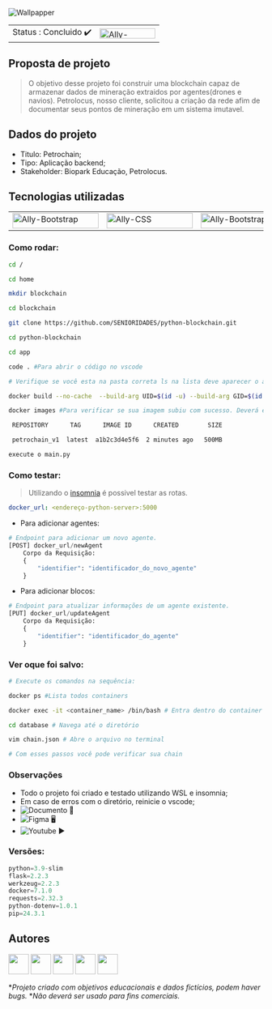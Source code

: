 ![Wallpapper](https://private-user-images.githubusercontent.com/126973782/391306771-f01bcb18-b13a-4037-adf0-e66d9090a7a1.png)

<table>
  <tr>
    <td>
      Status : Concluido ✔️ 
    </td>
    <td>
      <img align="center" alt="Ally-Bootstrap" height="20" width="110" src="https://img.shields.io/badge/version-1.0-purple">
    </td>
  </tr>
</table>

## Proposta de projeto

> O objetivo desse projeto foi construir uma blockchain capaz de armazenar dados de mineração extraidos por agentes(drones e navios). Petrolocus, nosso cliente, solicitou a criação da rede afim de documentar seus pontos de mineração em um sistema imutavel.

## Dados do projeto

- Titulo: Petrochain;
- Tipo: Aplicação backend;
- Stakeholder: Biopark Educação, Petrolocus.

## Tecnologias utilizadas

<table>
  <tr>
    <td>
      <img align="center" alt="Ally-Bootstrap" height="30" width="170" src="https://img.shields.io/badge/Python-3776AB?style=for-the-badge&logo=python&logoColor=white">   
    </td>
    <td>
      <img align="center" alt="Ally-CSS" height="30" width="170" src="https://img.shields.io/badge/docker-%230db7ed.svg?style=for-the-badge&logo=docker&logoColor=white&backgroundColor=white))">
    </td>
    <td>
      <img align="center" alt="Ally-Bootstrap" height="30" width="170" src="https://img.shields.io/badge/Ubuntu-E95420?style=for-the-badge&logo=ubuntu&logoColor=white&backgroundColor=white))">    
    </td>
  </tr>
</table>

### Como rodar:
```sh
cd /

cd home

mkdir blockchain

cd blockchain

git clone https://github.com/SENIORIDADES/python-blockchain.git

cd python-blockchain

cd app

code . #Para abrir o código no vscode

# Verifique se você esta na pasta correta ls na lista deve aparecer o arquivo dockerfile, estando na pasta correta execute:

docker build --no-cache  --build-arg UID=$(id -u) --build-arg GID=$(id -g) -t petrochain_v1 .

docker images #Para verificar se sua imagem subiu com sucesso. Deverá exibir algo como:

 REPOSITORY      TAG      IMAGE ID      CREATED        SIZE

 petrochain_v1  latest  a1b2c3d4e5f6  2 minutes ago   500MB 

execute o main.py
```

### Como testar:

> Utilizando o [insomnia]([URL](https://insomnia.rest)) é possivel testar as rotas.

```yml
docker_url: <endereço-python-server>:5000
```
- Para adicionar agentes:
```python
# Endpoint para adicionar um novo agente.
[POST] docker_url/newAgent
    Corpo da Requisição:
    {
        "identifier": "identificador_do_novo_agente"
    }
```
- Para adicionar blocos:
```python
# Endpoint para atualizar informações de um agente existente.
[PUT] docker_url/updateAgent
    Corpo da Requisição:
    {
        "identifier": "identificador_do_agente"
    }
```

### Ver oque foi salvo:

```sh
# Execute os comandos na sequência:

docker ps #Lista todos containers

docker exec -it <container_name> /bin/bash # Entra dentro do container

cd database # Navega até o diretório

vim chain.json # Abre o arquivo no terminal

# Com esses passos você pode verificar sua chain
```
### Observações
  - Todo o projeto foi criado e testado utilizando WSL e insomnia;
  - Em caso de erros com o diretório, reinicie o vscode;
  - ![Documento 📄](https://drive.google.com/file/d/1beSAXPtCxDlW30BVIGFmyBzj3gJt0AXm/view?usp=sharing)
  - ![Figma 🖥️](https://www.figma.com/proto/qNjYpo9nwQRPvgBS2nznHp/Petrochain?node-id=1-3&node-type=canvas&t=8nSn6xiesmVJqQQq-1&scaling=min-zoom&content-scaling=fixed&page-id=0%3A1)
  - ![Youtube ▶️](https://youtu.be/cBIKng548y0?si=i-8w9tyF5YGfzAp9)


### Versões:

```python
python=3.9-slim
flask=2.2.3
werkzeug=2.2.3
docker=7.1.0
requests=2.32.3
python-dotenv=1.0.1
pip=24.3.1
```
## Autores
<p>
  <img src="https://github.com/devpisa.png?size=400" width="40" height="40">
  <img src="https://github.com/gustavocortelassi.png?size=400" width="40" height="40">
  <img src="https://github.com/KronosZbr.png?size=400" width="40" height="40">
  <img src="https://github.com/Kainak.png?size=400" width="40" height="40">
  <img src="https://github.com/MatheusMorilha.png?size=400" width="40" height="40">
</p>

**Projeto criado com objetivos educacionais e dados fictícios, podem haver bugs.* **Não deverá ser usado para fins comerciais.*
